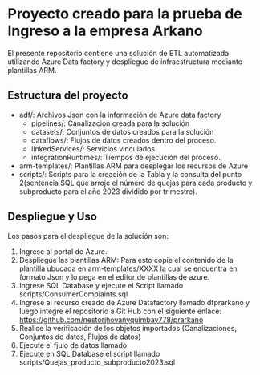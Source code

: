 # Proyecto creado para la prueba de Ingreso a la empresa Arkano
El presente repositorio contiene una solución de ETL automatizada utilizando Azure Data factory y despliegue de infraestructura mediante plantillas ARM.
## Estructura del proyecto
- adf/: Archivos Json con la información de Azure data factory
    - pipelines/: Canalizacion creada para la solución
    - datasets/: Conjuntos de datos creados para la solución
    - dataflows/: Flujos de datos creados dentro del proceso.
    - linkedServices/: Servicios vinculados
    - integrationRuntimes/: Tiempos de ejecución del proceso.    
- arm-templates/: Plantillas ARM para desplegar los recursos de Azure
- scripts/: Scripts para la creación de la Tabla y la consulta del punto 2(sentencia SQL que arroje el número de quejas para cada producto y subproducto para el año 2023 dividido por trimestre).

## Despliegue y Uso
Los pasos para el despliegue de la solución son:

1. Ingrese al portal de Azure.
2. Despliegue las plantillas ARM: Para esto copie el contenido de la plantilla ubucada en arm-templates/XXXX la cual se encuentra en formato Json y lo pega en el editor de plantillas de azure.
3. Ingrese SQL Database y ejecute el Script llamado  scripts/ConsumerComplaints.sql
4. Ingrese al recurso creado de Azure Datafactory llamado dfprarkano y luego integre el repositorio a Git Hub con el siguiente enlace: https://github.com/nestorjhovanyquimbay778/prarkano
5. Realice la verificación de los objetos importados (Canalizaciones, Conjuntos de datos, Flujos de datos)
6. Ejecute el fjulo de datos llamado
7. Ejecute en SQL Database el script llamado scripts/Quejas_producto_subproducto2023.sql

